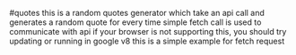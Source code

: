 #quotes
this is a random quotes generator which take an api call and generates a random quote for every time 
simple fetch call is used to communicate with api if your browser is not supporting this, you should try updating or running in google v8 
this is a simple example for fetch request 
